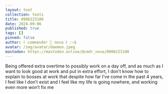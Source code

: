 ```yaml
---
layout: toot
collection: toots
title: 0906223100
date: 2024-09-06
published: true
tags: []
pinned: false
author: ⸸ commander ░ nova ⸸ :~$
avatar: /img/avatar/daemon.jpeg
mastodon: https://mastodon.online/@cmdr_nova/0906223100
---
```


Being offered extra overtime to possibly work on a day off, and as much as I want to look good at work and put in extra effort, I don’t know how to explain to bosses at work that despite how far I’ve come in the past 4 years, I feel like I don’t exist and I feel like my life is going nowhere, and working even more won’t fix me
